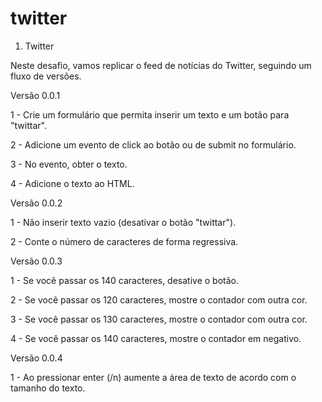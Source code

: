# twitter

1. Twitter

Neste desafio, vamos replicar o feed de notícias do Twitter, seguindo um fluxo de versões.



Versão 0.0.1

1 - Crie um formulário que permita inserir um texto e um botão para "twittar".

2 - Adicione um evento de click ao botão ou de submit no formulário.

3 - No evento, obter o texto.

4 - Adicione o texto ao HTML.



Versão 0.0.2

1 - Não inserir texto vazio (desativar o botão "twittar").

2 - Conte o número de caracteres de forma regressiva.



Versão 0.0.3

1 - Se você passar os 140 caracteres, desative o botão.	

2 - Se você passar os 120 caracteres, mostre o contador com outra cor.

3 - Se você passar os 130 caracteres, mostre o contador com outra cor.

4 - Se você passar os 140 caracteres, mostre o contador em negativo.



Versão 0.0.4

1 - Ao pressionar enter (/n) aumente a área de texto de acordo com o tamanho do texto.


